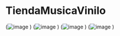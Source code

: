 # TiendaMusicaVinilo
(![image](https://github.com/jctorres10/TiendaMusicaVinilo/assets/143548160/5f07ef11-5298-4141-8c7e-bdf0118ec9a4)
)
(![image](https://github.com/jctorres10/TiendaMusicaVinilo/assets/143548160/749efdf3-a783-447b-a9cf-8bef35e44971)
)
(![image](https://github.com/jctorres10/TiendaMusicaVinilo/assets/143548160/a5f8958e-4461-4476-b2bf-80faae2a7d94)
)
(![image](https://github.com/jctorres10/TiendaMusicaVinilo/assets/143548160/9ccf491c-6d10-4936-9737-5ae3a6976b56)
)
